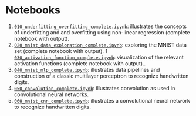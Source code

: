 # Notebooks

1. [`010_underfitting_overfitting_complete.ipynb`](010_underfitting_overfitting_complete.ipynb):
    illustrates the concepts of underfitting and and overfitting using
    non-linear regression (complete notebook with output).
1. [`020_mnist_data_exploration_complete.ipynb`](020_mnist_data_exploration_complete.ipynb):
    exploring the MNIST data set (complete notebook with output).
1 [`030_activation_function_complete.ipynb`](030_activation_function_complete.ipynb):
    visualization of the relevant activation functions (complete notebook with
    output)..
1. [`040_mnist_mlp_complete.ipynb`](040_mnist_mlp_complete.ipynb):
    illustrates data pipelines and construction of a classic multilayer
    perceptron to recognize handwritten digits.
1. [`050_convolution_complete.ipynb`](050_convolution_complete.ipynb):
    illustrates convolution as used in convolutional neural networks.
1. [`060_mnist_cnn_complete.ipynb`](060_mnist_cnn_complete.ipynb):
    illustrates a convolutional neural network to recognize handwritten
    digits.
